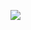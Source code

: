 ![](http://github-profile-summary-cards.vercel.app/api/cards/profile-details?username=limdae94&theme=default)
